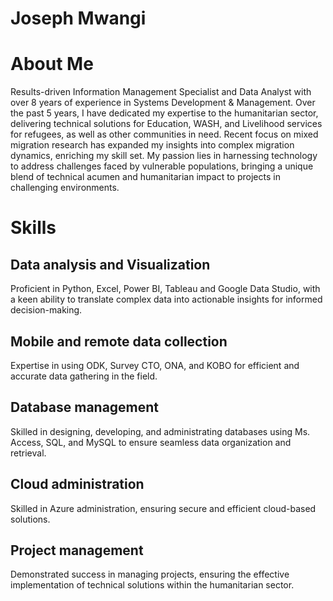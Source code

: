 # Joseph Mwangi
# About Me
Results-driven Information Management Specialist and Data Analyst with over 8 years of experience in Systems Development & Management. Over the past 5 years, I have dedicated my expertise to the humanitarian sector, delivering technical solutions for Education, WASH, and Livelihood services for refugees, as well as other communities in need. Recent focus on mixed migration research has expanded my insights into complex migration dynamics, enriching my skill set. 
My passion lies in harnessing technology to address challenges faced by vulnerable populations, bringing a unique blend of technical acumen and humanitarian impact to projects in challenging environments.

# Skills
## Data analysis and Visualization
Proficient in Python, Excel, Power BI, Tableau and Google Data Studio, with a keen ability to translate complex data into actionable insights for informed decision-making.

## Mobile and remote data collection
Expertise in using ODK, Survey CTO, ONA, and KOBO for efficient and accurate data gathering in the field.

## Database management
Skilled in designing, developing, and administrating databases using Ms. Access, SQL, and MySQL to ensure seamless data organization and retrieval.
## Cloud administration 
Skilled in Azure administration, ensuring secure and efficient cloud-based solutions. 
## Project management
Demonstrated success in managing projects, ensuring the effective implementation of technical solutions within the humanitarian sector.

